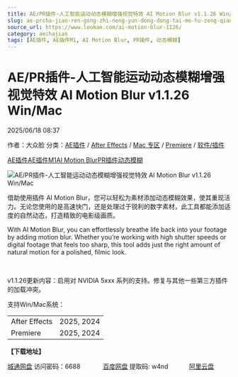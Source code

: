 ```yaml
---
title: AE/PR插件-人工智能运动动态模糊增强视觉特效 AI Motion Blur v1.1.26 Win/Mac
slug: ae-prcha-jian-ren-gong-zhi-neng-yun-dong-dong-tai-mo-hu-zeng-qiang-shi-jue-te-xiao-ai-motion-blur-v1-1-26-win-mac
source_url: https://www.lookae.com/ai-motion-blur-1126/
category: aechajian
tags: [AE插件, AE插件M1, AI Motion Blur, PR插件, 动态模糊]
---
```

# AE/PR插件-人工智能运动动态模糊增强视觉特效 AI Motion Blur v1.1.26 Win/Mac

2025/06/18 08:37

作者：大众脸
分类：[AE插件](https://www.lookae.com/after-effects/aechajian/) / [After Effects](https://www.lookae.com/after-effects/) / [Mac 专区](https://www.lookae.com/mac-osx/) / [Premiere](https://www.lookae.com/qitarjcj/premierezy/) / [软件/插件](https://www.lookae.com/qitarjcj/)

[AE插件](https://www.lookae.com/tag/ae%e6%8f%92%e4%bb%b6/)[AE插件M1](https://www.lookae.com/tag/aem1/)[AI Motion Blur](https://www.lookae.com/tag/ai-motion-blur/)[PR插件](https://www.lookae.com/tag/pr%e6%8f%92%e4%bb%b6/)[动态模糊](https://www.lookae.com/tag/%e5%8a%a8%e6%80%81%e6%a8%a1%e7%b3%8a/)

![AE/PR插件-人工智能运动动态模糊增强视觉特效 AI Motion Blur v1.1.26 Win/Mac](https://www.lookae.com/wp-content/uploads/2025/05/AI-Motion-Blur-.jpg "AE/PR插件-人工智能运动动态模糊增强视觉特效 AI Motion Blur v1.1.26 Win/Mac-LookAE.com")

借助使用插件 AI Motion Blur，您可以轻松为素材添加动态模糊效果，使其重现活力。无论您使用的是高速快门，还是处理过于锐利的数字素材，此工具都能添加适度的自然动态，打造精致的电影级画质。

With AI Motion Blur, you can effortlessly breathe life back into your footage by adding motion blur. Whether you’re working with high shutter speeds or digital footage that feels too sharp, this tool adds just the right amount of natural motion for a polished, filmic look.

[﻿﻿﻿](http://cloud.video.taobao.com/play/u/null/p/1/e/6/t/1/520507463895.mp4)

v1.1.26更新内容：启用对 NVIDIA 5xxx 系列的支持。修复与其他一些第三方插件的加载冲突。

支持Win/Mac系统：

|  |  |
| --- | --- |
| After Effects | 2025, 2024 |
| Premiere | 2025, 2024 |

**【下载地址】**

[城通网盘](https://url70.ctfile.com/f/2827370-1518123445-b70bd2?p=4431) 访问密码：6688             [百度网盘](https://pan.baidu.com/s/14D7qNwO9fylxdtYyN669gg?pwd=w4nd) 提取码: w4nd            [阿里云盘](https://www.alipan.com/s/hPFAits5VZe)
